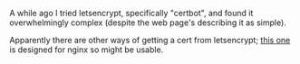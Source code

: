 A while ago I tried letsencrypt, specifically "certbot", and found it overwhelmingly complex (despite the web page's describing it as simple).

Apparently there are other ways of getting a cert from letsencrypt; [this one](https://github.com/kshcherban/acme-nginx) is designed for nginx so might be usable.

